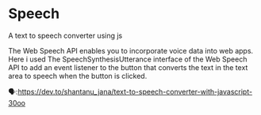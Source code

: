 # Speech
A text to speech converter using js

The Web Speech API enables you to incorporate voice data into web apps.
Here i used The SpeechSynthesisUtterance interface of the Web Speech API to add an event listener to the button that converts the text in the text area to speech when the button is clicked.

🗣️:https://dev.to/shantanu_jana/text-to-speech-converter-with-javascript-30oo
                          
